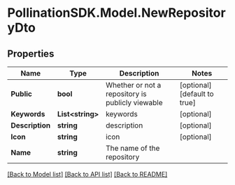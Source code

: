 
# PollinationSDK.Model.NewRepositoryDto

## Properties

Name | Type | Description | Notes
------------ | ------------- | ------------- | -------------
**Public** | **bool** | Whether or not a repository is publicly viewable | [optional] [default to true]
**Keywords** | **List&lt;string&gt;** | keywords | [optional] 
**Description** | **string** | description | [optional] 
**Icon** | **string** | icon | [optional] 
**Name** | **string** | The name of the repository | 

[[Back to Model list]](../README.md#documentation-for-models)
[[Back to API list]](../README.md#documentation-for-api-endpoints)
[[Back to README]](../README.md)

